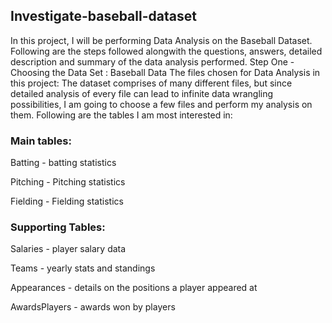 ## Investigate-baseball-dataset

In this project, I will be performing Data Analysis on the Baseball Dataset. Following are the steps followed alongwith the questions, answers, detailed description and summary of the data analysis performed.
Step One - Choosing the Data Set : Baseball Data
The files chosen for Data Analysis in this project:
The dataset comprises of many different files, but since detailed analysis of every file can lead to infinite data wrangling possibilities, I am going to choose a few files and perform my analysis on them. Following are the tables I am most interested in:
 
### Main tables: 
Batting - batting statistics 

Pitching - Pitching statistics 

Fielding - Fielding statistics 

### Supporting Tables:
 Salaries - player salary data
 
 Teams - yearly stats and standings
 
 Appearances - details on the positions a player appeared at
 
 AwardsPlayers - awards won by players
